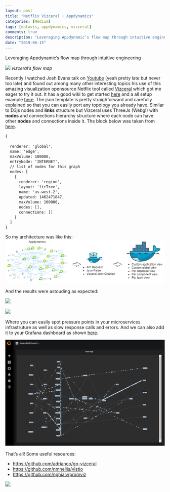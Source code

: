 ```yaml
---
layout: post
title: "Netflix Vizceral + Appdynamics"
categories: [Medium]
tags: [datavis, appdynamics, vizceral]
comments: true
description: "Leveraging Appdynamic’s flow map through intuitive engineering"
date: "2019-06-15"
---
```



Leveraging Appdynamic’s flow map through intuitive engineering

![](/assets/img/cc7uX6xya_1*lbQAuZ4wtTjVS7YvqHy2Qg.gif)
*vizceral’s flow map*

Recently I watched Josh Evans talk on [Youtube](https://www.youtube.com/watch?v=CZ3wIuvmHeM) (yeah pretty late but never too late) and found out among many other interesting topics his use of this amazing visualization opensource Netflix tool called [Vizceral](https://github.com/Netflix/vizceral) which got me eager to try it out.
It has a good wiki to get started [here](https://github.com/Netflix/vizceral/wiki) and a all setup example [here](https://github.com/netflix/vizceral-example).
The json template is pretty straighforward and carefully explained so that you can easily port any topology you already have. Similar to D3js nodes and **links** structure but Vizceral uses ThreeJs (Webgl) with **nodes** and connections hierarchy structure where each node can have other **nodes** and connections inside it. The block below was taken from [here](https://github.com/Netflix/vizceral/wiki/How-to-Use).
```
{

  renderer: 'global',
  name: 'edge',
  maxVolume: 100000,
  entryNode: 'INTERNET',
  // list of nodes for this graph
  nodes: [
    {
      renderer: 'region',
      layout: 'ltrTree',
      name: 'us-west-2',
      updated: 1462471847,
      maxVolume: 100000,
      nodes: [],
      connections: []
    }
  ]
}
```

So my architecture was like this:
![](/assets/img/cc7uX6xya_b46f833b10f05a3bcbc012ddcb3859ec.png)


And the results were astouding as expected:

![](/assets/img/cc7uX6xya_1*lD_mVEkA9n0Dmhmmwaxirg.gif)

![](/assets/img/cc7uX6xya_1*lgWDyClNuGqeGGs9veUPsQ.gif)

Where you can easily spot pressure points in your microservices infrastruture as well as slow response calls and errors.
And we can also add it to your Grafana dashboard as shown [here](https://twitter.com/freebsdfrau/status/1040346271796482048).

![](/assets/img/cc7uX6xya_d9b1cd951e18e4b788d6e543849c0a93.png)

That’s all!
Some useful resources:
* https://github.com/adrianco/go-vizceral
* https://github.com/nmnellis/vistio
* https://github.com/nghialv/promviz

[![](https://img.youtube.com/vi/CZ3wIuvmHeM/hqdefault.jpg)](https://www.youtube.com/watch?v=CZ3wIuvmHeM#action=share)